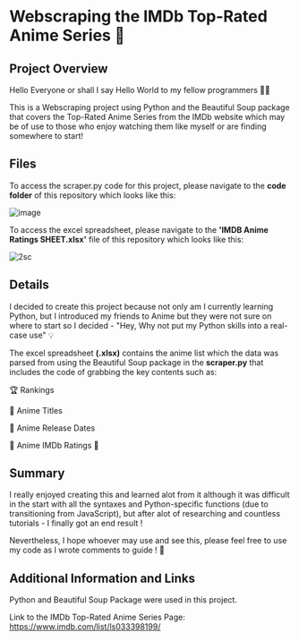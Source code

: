 # Webscraping the IMDb Top-Rated Anime Series :rocket:


<h2>Project Overview</h2>


Hello Everyone or shall I say Hello World to my fellow programmers  :technologist:

This is a Webscraping project using Python and the Beautiful Soup package that covers the Top-Rated Anime Series from the IMDb website which may be of use to those who enjoy watching them like myself or are finding somewhere to start!

 <h2>Files</h2>


To access the scraper.py code for this project, please navigate to the **code folder** of this repository which looks like this:

![image](https://user-images.githubusercontent.com/117310733/200171609-2783b9c4-0f11-4323-b49f-f4f2466aff73.png)

To access the excel spreadsheet, please navigate to the **'IMDB Anime Ratings SHEET.xlsx'** file of this repository which looks like this:

![2sc](https://user-images.githubusercontent.com/117310733/200172045-28daade9-99b4-429e-adc2-f64d3561049d.PNG)



<h2>Details</h2>
 
I decided to create this project because not only am I currently learning Python, but I introduced my friends to Anime but they were not sure on where to start so I decided - "Hey, Why not put my Python skills into a real-case use" :bulb:
 
The excel spreadsheet **(.xlsx)** contains the anime list which the data was parsed from using the Beautiful Soup package in the **scraper.py** that includes the code of grabbing the key contents such as:

 :trophy: Rankings

 :name_badge: Anime Titles

 :calendar: Anime Release Dates

 :star2: Anime IMDb Ratings :star2:

<h2>Summary</h2>


I really enjoyed creating this and learned alot from it although it was difficult in the start with all the syntaxes and Python-specific functions (due to transitioning from JavaScript), but after alot of researching and countless tutorials - I finally got an end result ! 

Nevertheless, I hope whoever may use and see this, please feel free to use my code as I wrote comments to guide ! :open_hands:




<h2>Additional Information and Links</h2>

Python and Beautiful Soup Package were used in this project.

Link to the IMDb Top-Rated Anime Series Page: https://www.imdb.com/list/ls033398199/

